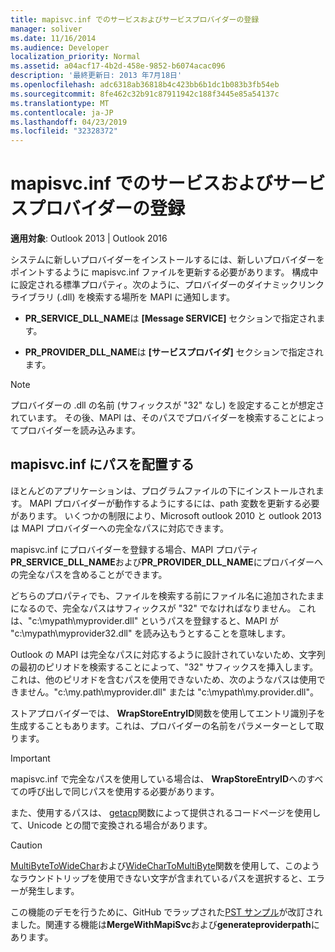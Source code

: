 ```yaml
---
title: mapisvc.inf でのサービスおよびサービスプロバイダーの登録
manager: soliver
ms.date: 11/16/2014
ms.audience: Developer
localization_priority: Normal
ms.assetid: a04acf17-4b2d-458e-9852-b6074acac096
description: '最終更新日: 2013 年7月18日'
ms.openlocfilehash: adc6318ab36818b4c423bb6b1dc1b083b3fb54eb
ms.sourcegitcommit: 8fe462c32b91c87911942c188f3445e85a54137c
ms.translationtype: MT
ms.contentlocale: ja-JP
ms.lasthandoff: 04/23/2019
ms.locfileid: "32328372"
---
```

# <a name="registering-services-and-service-providers-in-mapisvcinf"></a>mapisvc.inf でのサービスおよびサービスプロバイダーの登録

 
  
**適用対象**: Outlook 2013 | Outlook 2016 
  
システムに新しいプロバイダーをインストールするには、新しいプロバイダーをポイントするように mapisvc.inf ファイルを更新する必要があります。 構成中に設定される標準プロパティ。次のように、プロバイダーのダイナミックリンクライブラリ (.dll) を検索する場所を MAPI に通知します。
  
- **PR_SERVICE_DLL_NAME**は **[Message SERVICE]** セクションで指定されます。 
    
- **PR_PROVIDER_DLL_NAME**は **[サービスプロバイダ]** セクションで指定されます。 
    
> [!NOTE]
> プロバイダーの .dll の名前 (サフィックスが "32" なし) を設定することが想定されています。 その後、MAPI は、そのパスでプロバイダーを検索することによってプロバイダーを読み込みます。 
  
## <a name="putting-a-path-in-mapisvcinf"></a>mapisvc.inf にパスを配置する

ほとんどのアプリケーションは、プログラムファイルの下にインストールされます。 MAPI プロバイダーが動作するようにするには、path 変数を更新する必要があります。 いくつかの制限により、Microsoft outlook 2010 と outlook 2013 は MAPI プロバイダーへの完全なパスに対応できます。
  
mapisvc.inf にプロバイダーを登録する場合、MAPI プロパティ**PR_SERVICE_DLL_NAME**および**PR_PROVIDER_DLL_NAME**にプロバイダーへの完全なパスを含めることができます。
  
どちらのプロパティでも、ファイルを検索する前にファイル名に追加されたままになるので、完全なパスはサフィックスが "32" でなければなりません。 これは、"c:\mypath\myprovider.dll" というパスを登録すると、MAPI が "c:\mypath\myprovider32.dll" を読み込もうとすることを意味します。
  
Outlook の MAPI は完全なパスに対応するように設計されていないため、文字列の最初のピリオドを検索することによって、"32" サフィックスを挿入します。これは、他のピリオドを含むパスを使用できないため、次のようなパスは使用できません。"c:\my.path\myprovider.dll" または "c:\mypath\my.provider.dll"。
  
ストアプロバイダーでは、 **WrapStoreEntryID**関数を使用してエントリ識別子を生成することもあります。これは、プロバイダーの名前をパラメーターとして取ります。 
  
> [!IMPORTANT]
> mapisvc.inf で完全なパスを使用している場合は、 **WrapStoreEntryID**へのすべての呼び出しで同じパスを使用する必要があります。 
  
また、使用するパスは、 [getacp](https://msdn.microsoft.com/library/windows/desktop/dd318070%28v=vs.85%29.aspx/)関数によって提供されるコードページを使用して、Unicode との間で変換される場合があります。 
  
> [!CAUTION]
> [MultiByteToWideChar](https://msdn.microsoft.com/library/windows/desktop/dd319072%28v=vs.85%29.aspx/)および[WideCharToMultiByte](https://msdn.microsoft.com/library/windows/desktop/dd374130%28v=vs.85%29.aspx/)関数を使用して、このようなラウンドトリップを使用できない文字が含まれているパスを選択すると、エラーが発生します。 
  
この機能のデモを行うために、GitHub でラップされた[PST サンプル](https://github.com/stephenegriffin/Outlook2010CodeSamples)が改訂されました。関連する機能は**MergeWithMapiSvc**および**generateproviderpath**にあります。
  

